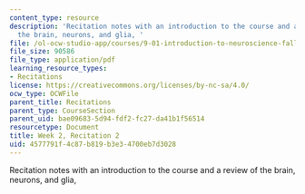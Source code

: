 ```yaml
---
content_type: resource
description: 'Recitation notes with an introduction to the course and a review of
  the brain, neurons, and glia, '
file: /ol-ocw-studio-app/courses/9-01-introduction-to-neuroscience-fall-2007/4577791f4c87b819b3e34700eb7d3028_wk02_9_01_r01.pdf
file_size: 90586
file_type: application/pdf
learning_resource_types:
- Recitations
license: https://creativecommons.org/licenses/by-nc-sa/4.0/
ocw_type: OCWFile
parent_title: Recitations
parent_type: CourseSection
parent_uid: bae09683-5d94-fdf2-fc27-da41b1f56514
resourcetype: Document
title: Week 2, Recitation 2
uid: 4577791f-4c87-b819-b3e3-4700eb7d3028
---
```

Recitation notes with an introduction to the course and a review of the brain, neurons, and glia, 